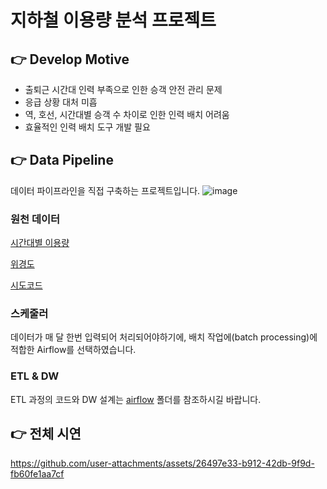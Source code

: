 # 지하철 이용량 분석 프로젝트

## 👉 Develop Motive
- 출퇴근 시간대 인력 부족으로 인한 승객 안전 관리 문제
- 응급 상황 대처 미흡
- 역, 호선, 시간대별 승객 수 차이로 인한 인력 배치 어려움
- 효율적인 인력 배치 도구 개발 필요

## 👉 Data Pipeline
데이터 파이프라인을 직접 구축하는 프로젝트입니다.
![image](https://github.com/user-attachments/assets/81f17520-3a24-4d12-9e46-778f0c784219)

### 원천 데이터
[시간대별 이용량](https://data.seoul.go.kr/dataList/OA-12252/S/1/datasetView.do)

[위경도](https://www.data.go.kr/data/15099316/fileData.do?recommendDataYn=Y)

[시도코드](https://sgis.kostat.go.kr/developer/html/openApi/api/dataCode/SidoCode.html)


### 스케줄러
데이터가 매 달 한번 입력되어 처리되어야하기에, 배치 작업에(batch processing)에 적합한 Airflow를 선택하였습니다.


### ETL & DW
ETL 과정의 코드와 DW 설계는 [airflow](airflow) 폴더를 참조하시길 바랍니다.



## 👉 전체 시연
https://github.com/user-attachments/assets/26497e33-b912-42db-9f9d-fb60fe1aa7cf

